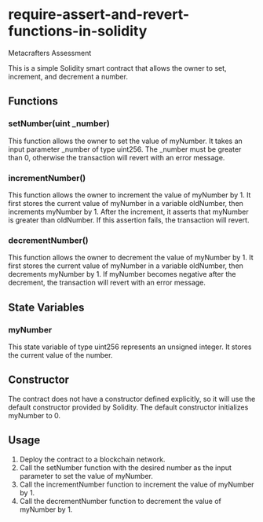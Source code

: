 # require-assert-and-revert-functions-in-solidity
Metacrafters Assessment


This is a simple Solidity smart contract that allows the owner to set, increment, and decrement a number.

## Functions

### setNumber(uint _number)

This function allows the owner to set the value of myNumber. It takes an input parameter _number of type uint256. The _number must be greater than 0, otherwise the transaction will revert with an error message.

### incrementNumber()

This function allows the owner to increment the value of myNumber by 1. It first stores the current value of myNumber in a variable oldNumber, then increments myNumber by 1. After the increment, it asserts that myNumber is greater than oldNumber. If this assertion fails, the transaction will revert.

### decrementNumber()

This function allows the owner to decrement the value of myNumber by 1. It first stores the current value of myNumber in a variable oldNumber, then decrements myNumber by 1. If myNumber becomes negative after the decrement, the transaction will revert with an error message.

## State Variables

### myNumber

This state variable of type uint256 represents an unsigned integer. It stores the current value of the number.

## Constructor

The contract does not have a constructor defined explicitly, so it will use the default constructor provided by Solidity. The default constructor initializes myNumber to 0.

## Usage

1. Deploy the contract to a blockchain network.
2. Call the setNumber function with the desired number as the input parameter to set the value of myNumber.
3. Call the incrementNumber function to increment the value of myNumber by 1.
4. Call the decrementNumber function to decrement the value of myNumber by 1.

